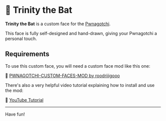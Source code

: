 
# 🦇 Trinity the Bat

**Trinity the Bat** is a custom face for the [Pwnagotchi](https://pwnagotchi.ai/).

This face is fully self-designed and hand-drawn, giving your Pwnagotchi a personal touch.

## Requirements

To use this custom face, you will need a custom face mod like this one:

🔗 [PWNAGOTCHI-CUSTOM-FACES-MOD by roodriiigooo](https://github.com/roodriiigooo/PWNAGOTCHI-CUSTOM-FACES-MOD)

There's also a very helpful video tutorial explaining how to install and use the mod:

🎥 [YouTube Tutorial](https://www.youtube.com/watch?v=X-5jN0WjurQ)

---

Have fun! 
